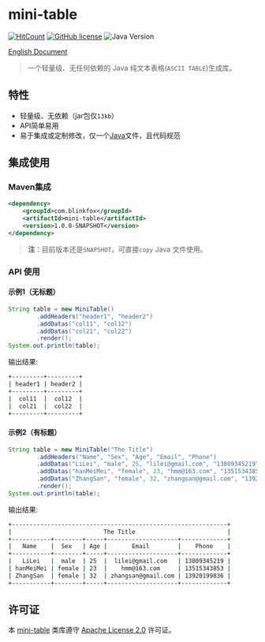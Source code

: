 # mini-table

[![HitCount](http://hits.dwyl.io/blinkfox/mini-table.svg)](http://hits.dwyl.io/blinkfox/mini-table) [![GitHub license](https://img.shields.io/github/license/blinkfox/mini-table.svg)](https://github.com/blinkfox/mini-table/blob/master/LICENSE) ![Java Version](https://img.shields.io/badge/Java-%3E%3D%206-blue.svg)

[English Document](https://github.com/blinkfox/mini-table/blob/master/README.md)

> 一个轻量级、无任何依赖的 Java 纯文本表格(`ASCII TABLE`)生成库。

## 特性

- 轻量级、无依赖（jar包仅`13kb`）
- API简单易用
- 易于集成或定制修改，仅一个[Java](https://github.com/blinkfox/mini-table/blob/master/src/main/java/com/blinkfox/minitable/MiniTable.java)文件，且代码规范

## 集成使用

### Maven集成

```xml
<dependency>
    <groupId>com.blinkfox</groupId>
    <artifactId>mini-table</artifactId>
    <version>1.0.0-SNAPSHOT</version>
</dependency>
```

> **注**：目前版本还是`SNAPSHOT`，可直接`copy` Java 文件使用。

### API 使用

#### 示例1（无标题）

```java
String table = new MiniTable()
        .addHeaders("header1", "header2")
        .addDatas("col11", "col12")
        .addDatas("col21", "col22")
        .render();
System.out.println(table);
```

输出结果:

```bash
+---------+---------+
| header1 | header2 |
+---------+---------+
|  col11  |  col12  |
|  col21  |  col22  |
+---------+---------+
```

#### 示例2（有标题）

```java
String table = new MiniTable("The Title")
        .addHeaders("Name", "Sex", "Age", "Email", "Phone")
        .addDatas("LiLei", "male", 25, "lilei@gmail.com", "13809345219")
        .addDatas("hanMeiMei", "female", 23, "hmm@163.com", "13515343853")
        .addDatas("ZhangSan", "female", 32, "zhangsan@gmail.com", "13920199836")
        .render();
System.out.println(table);
```

输出结果:

```bash
+-------------------------------------------------------------+
|                          The Title                          |
+-----------+--------+-----+--------------------+-------------+
|   Name    |  Sex   | Age |       Email        |    Phone    |
+-----------+--------+-----+--------------------+-------------+
|   LiLei   |  male  | 25  |  lilei@gmail.com   | 13809345219 |
| hanMeiMei | female | 23  |    hmm@163.com     | 13515343853 |
| ZhangSan  | female | 32  | zhangsan@gmail.com | 13920199836 |
+-----------+--------+-----+--------------------+-------------+
```

## 许可证

本 [mini-table](https://github.com/blinkfox/mini-table) 类库遵守 [Apache License 2.0](http://www.apache.org/licenses/LICENSE-2.0) 许可证。
